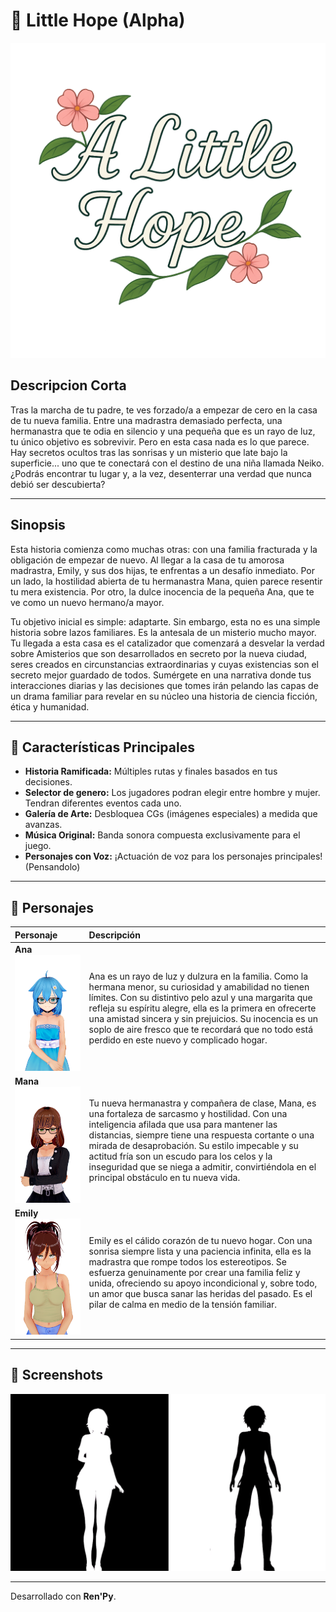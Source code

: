 # 🌙 Little Hope (Alpha)

![Logo o imagen principal del juego](./gui/menu_logo.png)

## Descripcion Corta

Tras la marcha de tu padre, te ves forzado/a a empezar de cero en la casa de tu nueva familia. Entre una madrastra demasiado perfecta, una hermanastra que te odia en silencio y una pequeña que es un rayo de luz, tu único objetivo es sobrevivir.
Pero en esta casa nada es lo que parece. Hay secretos ocultos tras las sonrisas y un misterio que late bajo la superficie... uno que te conectará con el destino de una niña llamada Neiko.
¿Podrás encontrar tu lugar y, a la vez, desenterrar una verdad que nunca debió ser descubierta?

---

## Sinopsis

Esta historia comienza como muchas otras: con una familia fracturada y la obligación de empezar de nuevo. Al llegar a la casa de tu amorosa madrastra, Emily, y sus dos hijas, te enfrentas a un desafío inmediato. Por un lado, la hostilidad abierta de tu hermanastra Mana, quien parece resentir tu mera existencia. Por otro, la dulce inocencia de la pequeña Ana, que te ve como un nuevo hermano/a mayor.

Tu objetivo inicial es simple: adaptarte. Sin embargo, esta no es una simple historia sobre lazos familiares. Es la antesala de un misterio mucho mayor. Tu llegada a esta casa es el catalizador que comenzará a desvelar la verdad sobre Amisterios que son desarrollados en secreto por la nueva ciudad, seres creados en circunstancias extraordinarias y cuyas existencias son el secreto mejor guardado de todos. Sumérgete en una narrativa donde tus interacciones diarias y las decisiones que tomes irán pelando las capas de un drama familiar para revelar en su núcleo una historia de ciencia ficción, ética y humanidad.

---

## 📖 Características Principales

* **Historia Ramificada:** Múltiples rutas y finales basados en tus decisiones.
* **Selector de genero:** Los jugadores podran elegir entre hombre y mujer. Tendran diferentes eventos cada uno.
* **Galería de Arte:** Desbloquea CGs (imágenes especiales) a medida que avanzas.
* **Música Original:** Banda sonora compuesta exclusivamente para el juego.
* **Personajes con Voz:** ¡Actuación de voz para los personajes principales! (Pensandolo)

---

## 👥 Personajes

| Personaje | Descripción |
| :--- | :--- |
| **Ana** <br> ![Foto de Ana](./images/sprites/ana/normal.png) | Ana es un rayo de luz y dulzura en la familia. Como la hermana menor, su curiosidad y amabilidad no tienen límites. Con su distintivo pelo azul y una margarita que refleja su espíritu alegre, ella es la primera en ofrecerte una amistad sincera y sin prejuicios. Su inocencia es un soplo de aire fresco que te recordará que no todo está perdido en este nuevo y complicado hogar. |
| **Mana** <br> ![Foto de Mana](./images/sprites/mana/enojada.png) | Tu nueva hermanastra y compañera de clase, Mana, es una fortaleza de sarcasmo y hostilidad. Con una inteligencia afilada que usa para mantener las distancias, siempre tiene una respuesta cortante o una mirada de desaprobación. Su estilo impecable y su actitud fría son un escudo para los celos y la inseguridad que se niega a admitir, convirtiéndola en el principal obstáculo en tu nueva vida. |
| **Emily** <br> ![Foto de Emily](./images/sprites/emily/normal.png) | Emily es el cálido corazón de tu nuevo hogar. Con una sonrisa siempre lista y una paciencia infinita, ella es la madrastra que rompe todos los estereotipos. Se esfuerza genuinamente por crear una familia feliz y unida, ofreciendo su apoyo incondicional y, sobre todo, un amor que busca sanar las heridas del pasado. Es el pilar de calma en medio de la tensión familiar.|

---

## 📸 Screenshots

![Screenshot 1](./images/gui/seleccion_hover_m.png)

---
Desarrollado con **Ren'Py**.
